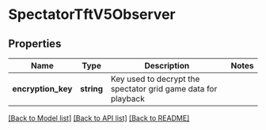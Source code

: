 # SpectatorTftV5Observer

## Properties
Name | Type | Description | Notes
------------ | ------------- | ------------- | -------------
**encryption_key** | **string** | Key used to decrypt the spectator grid game data for playback | 

[[Back to Model list]](../README.md#documentation-for-models) [[Back to API list]](../README.md#documentation-for-api-endpoints) [[Back to README]](../README.md)


